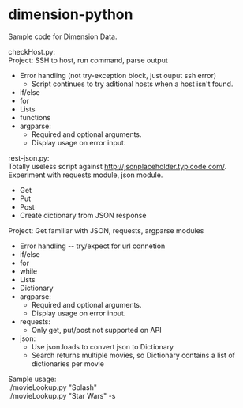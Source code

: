 # dimension-python

Sample code for Dimension Data.

checkHost.py:  
Project: SSH to host, run command, parse output  
* Error handling (not try-exception block, just ouput ssh error)
  * Script continues to try aditional hosts when a host isn't found.
* if/else
* for
* Lists
* functions
* argparse:
  * Required and optional arguments.
  * Display usage on error input.

rest-json.py:  
Totally useless script against http://jsonplaceholder.typicode.com/.  Experiment with requests module, json module.
* Get  
* Put  
* Post  
* Create dictionary from JSON response  

Project: Get familiar with JSON, requests, argparse modules  
* Error handling -- try/expect for url connetion  
* if/else  
* for  
* while  
* Lists  
* Dictionary  
* argparse:  
    * Required and optional arguments.  
    * Display usage on error input.  
* requests:  
    * Only get, put/post not supported on API  
* json:  
    * Use json.loads to convert json to Dictionary  
    * Search returns multiple movies, so Dictionary contains a list of dictionaries per movie  

Sample usage:  
    ./movieLookup.py "Splash"  
    ./movieLookup.py "Star Wars" -s  

